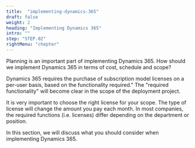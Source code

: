 ```yaml
---
title:  "implementing-dynamics-365"
draft: false
weight: 2
heading: "Implementing Dynamics 365"
intro: ""
step: "STEP.02"
rightMenu: "chepter"
---
```


<!-- Intro -->
Planning is an important part of implementing Dynamics 365. How should we implement Dynamics 365 in terms of cost, schedule and scope?

Dynamics 365 requires the purchase of subscription model licenses on a per-user basis, based on the functionality required." The "required functionality" will become clear in the scope of the deployment project.

It is very important to choose the right license for your scope. The type of license will change the amount you pay each month. In most companies, the required functions (i.e. licenses) differ depending on the department or position.

In this section, we will discuss what you should consider when implementing Dynamics 365.